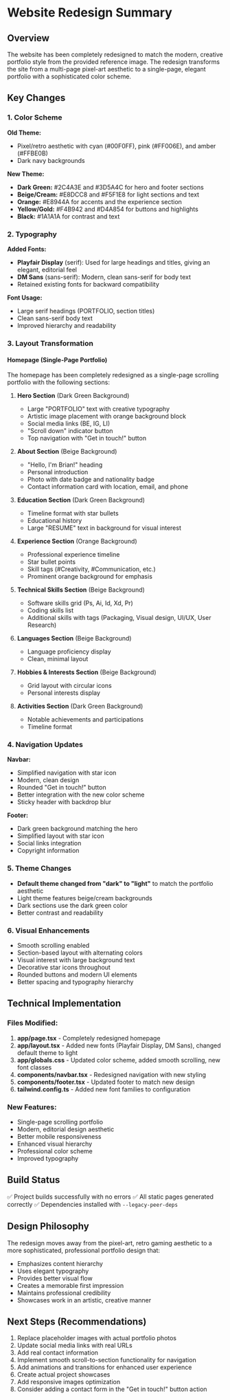 # Website Redesign Summary

## Overview
The website has been completely redesigned to match the modern, creative portfolio style from the provided reference image. The redesign transforms the site from a multi-page pixel-art aesthetic to a single-page, elegant portfolio with a sophisticated color scheme.

## Key Changes

### 1. Color Scheme
**Old Theme:** 
- Pixel/retro aesthetic with cyan (#00F0FF), pink (#FF006E), and amber (#FFBE0B)
- Dark navy backgrounds

**New Theme:**
- **Dark Green:** #2C4A3E and #3D5A4C for hero and footer sections
- **Beige/Cream:** #E8DCC8 and #F5F1E8 for light sections and text
- **Orange:** #E8944A for accents and the experience section
- **Yellow/Gold:** #F4B942 and #D4A854 for buttons and highlights
- **Black:** #1A1A1A for contrast and text

### 2. Typography
**Added Fonts:**
- **Playfair Display** (serif): Used for large headings and titles, giving an elegant, editorial feel
- **DM Sans** (sans-serif): Modern, clean sans-serif for body text
- Retained existing fonts for backward compatibility

**Font Usage:**
- Large serif headings (PORTFOLIO, section titles)
- Clean sans-serif body text
- Improved hierarchy and readability

### 3. Layout Transformation

#### Homepage (Single-Page Portfolio)
The homepage has been completely redesigned as a single-page scrolling portfolio with the following sections:

1. **Hero Section** (Dark Green Background)
   - Large "PORTFOLIO" text with creative typography
   - Artistic image placement with orange background block
   - Social media links (BE, IG, LI)
   - "Scroll down" indicator button
   - Top navigation with "Get in touch!" button

2. **About Section** (Beige Background)
   - "Hello, I'm Brian!" heading
   - Personal introduction
   - Photo with date badge and nationality badge
   - Contact information card with location, email, and phone

3. **Education Section** (Dark Green Background)
   - Timeline format with star bullets
   - Educational history
   - Large "RESUME" text in background for visual interest

4. **Experience Section** (Orange Background)
   - Professional experience timeline
   - Star bullet points
   - Skill tags (#Creativity, #Communication, etc.)
   - Prominent orange background for emphasis

5. **Technical Skills Section** (Beige Background)
   - Software skills grid (Ps, Ai, Id, Xd, Pr)
   - Coding skills list
   - Additional skills with tags (Packaging, Visual design, UI/UX, User Research)

6. **Languages Section** (Beige Background)
   - Language proficiency display
   - Clean, minimal layout

7. **Hobbies & Interests Section** (Beige Background)
   - Grid layout with circular icons
   - Personal interests display

8. **Activities Section** (Dark Green Background)
   - Notable achievements and participations
   - Timeline format

### 4. Navigation Updates
**Navbar:**
- Simplified navigation with star icon
- Modern, clean design
- Rounded "Get in touch!" button
- Better integration with the new color scheme
- Sticky header with backdrop blur

**Footer:**
- Dark green background matching the hero
- Simplified layout with star icon
- Social links integration
- Copyright information

### 5. Theme Changes
- **Default theme changed from "dark" to "light"** to match the portfolio aesthetic
- Light theme features beige/cream backgrounds
- Dark sections use the dark green color
- Better contrast and readability

### 6. Visual Enhancements
- Smooth scrolling enabled
- Section-based layout with alternating colors
- Visual interest with large background text
- Decorative star icons throughout
- Rounded buttons and modern UI elements
- Better spacing and typography hierarchy

## Technical Implementation

### Files Modified:
1. **app/page.tsx** - Completely redesigned homepage
2. **app/layout.tsx** - Added new fonts (Playfair Display, DM Sans), changed default theme to light
3. **app/globals.css** - Updated color scheme, added smooth scrolling, new font classes
4. **components/navbar.tsx** - Redesigned navigation with new styling
5. **components/footer.tsx** - Updated footer to match new design
6. **tailwind.config.ts** - Added new font families to configuration

### New Features:
- Single-page scrolling portfolio
- Modern, editorial design aesthetic
- Better mobile responsiveness
- Enhanced visual hierarchy
- Professional color scheme
- Improved typography

## Build Status
✅ Project builds successfully with no errors
✅ All static pages generated correctly
✅ Dependencies installed with `--legacy-peer-deps`

## Design Philosophy
The redesign moves away from the pixel-art, retro gaming aesthetic to a more sophisticated, professional portfolio design that:
- Emphasizes content hierarchy
- Uses elegant typography
- Provides better visual flow
- Creates a memorable first impression
- Maintains professional credibility
- Showcases work in an artistic, creative manner

## Next Steps (Recommendations)
1. Replace placeholder images with actual portfolio photos
2. Update social media links with real URLs
3. Add real contact information
4. Implement smooth scroll-to-section functionality for navigation
5. Add animations and transitions for enhanced user experience
6. Create actual project showcases
7. Add responsive images optimization
8. Consider adding a contact form in the "Get in touch!" button action

